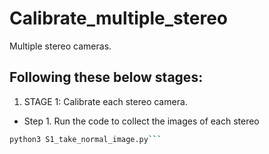# Calibrate_multiple_stereo
Multiple stereo cameras.
## Following these below stages:
1. STAGE 1: Calibrate each stereo camera.
* Step 1. Run the code to collect the images of each stereo
```bash
python3 S1_take_normal_image.py```

